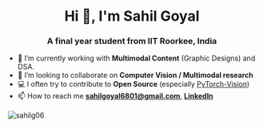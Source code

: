 <h1 align="center">Hi 👋, I'm Sahil Goyal</h1>
<h3 align="center">A final year student from IIT Roorkee, India</h3>

- 🔭 I’m currently working with **Multimodal Content** (Graphic Designs) and DSA.
- 👯 I’m looking to collaborate on **Computer Vision / Multimodal research**
- 💻 I often try to contribute to **Open Source** (especially [PyTorch-Vision](https://github.com/pytorch/vision))
- 📫 How to reach me **sahilgoyal6801@gmail.com**, **[LinkedIn](https://www.linkedin.com/in/sahil-goyal-4222371b4/)**

<!-- ![](https://komarev.com/ghpvc/?username=sahilg06) -->

<!-- <p><img align="left" src="https://github-readme-stats.vercel.app/api/top-langs?username=sahilg06&show_icons=true&locale=en&layout=compact" alt="sahilg06" /></p> -->

<p>&nbsp;<img align="center" src="https://github-readme-stats.vercel.app/api?username=sahilg06&show_icons=true&locale=en" alt="sahilg06" /></p>


<!--
**sahilg06/sahilg06** is a ✨ _special_ ✨ repository because its `README.md` (this file) appears on your GitHub profile.
- 🤔 I’m looking for help with **Metric Learning and Genetic Algorithms**

Here are some ideas to get you started:

- 🔭 I’m currently working on ...
- 🌱 I’m currently learning ...
- 👯 I’m looking to collaborate on ...
- 
- 💬 Ask me about ...
- 📫 How to reach me: ...
- 😄 Pronouns: ...
- ⚡ Fun fact: ...
-->
